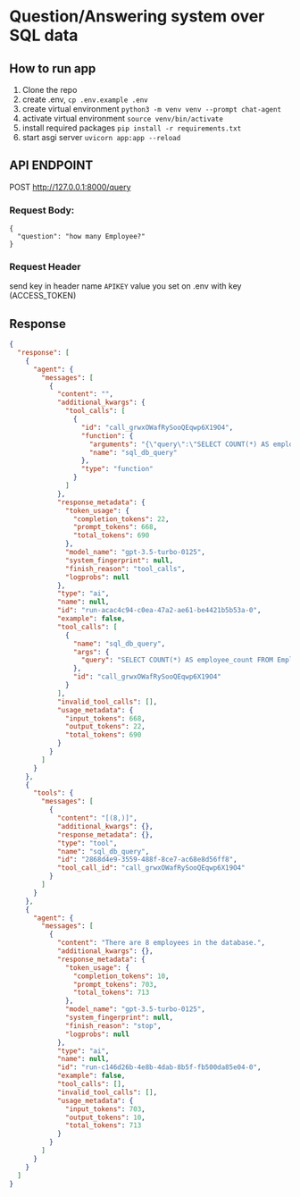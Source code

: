 # Question/Answering system over SQL data

## How to run app
1. Clone the repo
2. create .env, `cp .env.example .env`
3. create virtual environment `python3 -m venv venv --prompt chat-agent`
4. activate virtual environment `source venv/bin/activate` 
5. install required packages `pip install -r requirements.txt`
6. start asgi server `uvicorn app:app --reload`


## API ENDPOINT
POST
http://127.0.0.1:8000/query

### Request Body:
```
{
  "question": "how many Employee?"
}
``` 
### Request Header 
send key in header name `APIKEY` value you set on .env with key (ACCESS_TOKEN) 


## Response
```json
{
  "response": [
    {
      "agent": {
        "messages": [
          {
            "content": "",
            "additional_kwargs": {
              "tool_calls": [
                {
                  "id": "call_grwxOWafRySooQEqwp6X19O4",
                  "function": {
                    "arguments": "{\"query\":\"SELECT COUNT(*) AS employee_count FROM Employee\"}",
                    "name": "sql_db_query"
                  },
                  "type": "function"
                }
              ]
            },
            "response_metadata": {
              "token_usage": {
                "completion_tokens": 22,
                "prompt_tokens": 668,
                "total_tokens": 690
              },
              "model_name": "gpt-3.5-turbo-0125",
              "system_fingerprint": null,
              "finish_reason": "tool_calls",
              "logprobs": null
            },
            "type": "ai",
            "name": null,
            "id": "run-acac4c94-c0ea-47a2-ae61-be4421b5b53a-0",
            "example": false,
            "tool_calls": [
              {
                "name": "sql_db_query",
                "args": {
                  "query": "SELECT COUNT(*) AS employee_count FROM Employee"
                },
                "id": "call_grwxOWafRySooQEqwp6X19O4"
              }
            ],
            "invalid_tool_calls": [],
            "usage_metadata": {
              "input_tokens": 668,
              "output_tokens": 22,
              "total_tokens": 690
            }
          }
        ]
      }
    },
    {
      "tools": {
        "messages": [
          {
            "content": "[(8,)]",
            "additional_kwargs": {},
            "response_metadata": {},
            "type": "tool",
            "name": "sql_db_query",
            "id": "2868d4e9-3559-488f-8ce7-ac68e8d56ff8",
            "tool_call_id": "call_grwxOWafRySooQEqwp6X19O4"
          }
        ]
      }
    },
    {
      "agent": {
        "messages": [
          {
            "content": "There are 8 employees in the database.",
            "additional_kwargs": {},
            "response_metadata": {
              "token_usage": {
                "completion_tokens": 10,
                "prompt_tokens": 703,
                "total_tokens": 713
              },
              "model_name": "gpt-3.5-turbo-0125",
              "system_fingerprint": null,
              "finish_reason": "stop",
              "logprobs": null
            },
            "type": "ai",
            "name": null,
            "id": "run-c146d26b-4e8b-4dab-8b5f-fb500da85e04-0",
            "example": false,
            "tool_calls": [],
            "invalid_tool_calls": [],
            "usage_metadata": {
              "input_tokens": 703,
              "output_tokens": 10,
              "total_tokens": 713
            }
          }
        ]
      }
    }
  ]
}
```